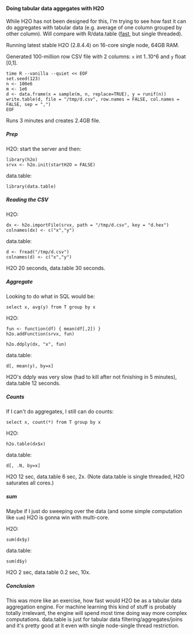 
#### Doing tabular data aggegates with H2O

While H2O has not been designed for this, I'm trying to see how fast it can do aggregates
with tabular data (e.g. average of one column grouped by other column). Will compare
with R/data.table ([fast](http://datascience.la/dplyr-and-a-very-basic-benchmark/),
but single threaded).

Running latest stable H2O (2.8.4.4) on 16-core single node, 64GB RAM.

Generated 100-million row CSV file with 2 columns: `x` int 1..10^6 and `y` float [0,1].

```
time R --vanilla --quiet << EOF
set.seed(123)
n <- 100e6
m <- 1e6
d <- data.frame(x = sample(m, n, replace=TRUE), y = runif(n))
write.table(d, file = "/tmp/d.csv", row.names = FALSE, col.names = FALSE, sep = ",")
EOF
```

Runs 3 minutes and creates 2.4GB file.


##### Prep

H2O: start the server and then:
```
library(h2o)
srvx <- h2o.init(startH2O = FALSE) 
```

data.table:
```
library(data.table)
```


##### Reading the CSV

H2O:
```
dx <- h2o.importFile(srvx, path = "/tmp/d.csv", key = "d.hex") 
colnames(dx) <- c("x","y")
```

data.table:
```
d <- fread("/tmp/d.csv")
colnames(d) <- c("x","y")
```

H2O 20 seconds, data.table 30 seconds.


##### Aggregate

Looking to do what in SQL would be:
```
select x, avg(y) from T group by x
```

H2O:
```
fun <- function(df) { mean(df[,2]) }
h2o.addFunction(srvx, fun)

h2o.ddply(dx, "x", fun)
```

data.table:
```
d[, mean(y), by=x]
```

H2O's ddply was very slow (had to kill after not finishing in 5 minutes),
data.table 12 seconds.


##### Counts

If I can't do aggregates, I still can do counts:
```
select x, count(*) from T group by x
```

H2O:
```
h2o.table(dx$x)
```

data.table:
```
d[, .N, by=x]
```

H2O 12 sec, data.table 6 sec, 2x. (Note data.table is single threaded, H2O saturates
all cores.)


##### sum

Maybe if I just do sweeping over the data (and some simple computation like `sum`) H2O is
gonna win with multi-core.

H2O:
```
sum(dx$y)
```

data.table:
```
sum(d$y)
```

H2O 2 sec, data.table 0.2 sec, 10x.


##### Conclusion

This was more like an exercise, how fast would H2O be as a tabular data aggregation
engine. For machine learning this kind of stuff is probably totally irrelevant, the
engine will spend most time doing way more complex computations. data.table is just
for tabular data filtering/aggregates/joins and it's pretty good at it even with
single node-single thread restriction. 


